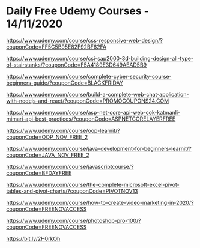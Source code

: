# Daily Free Udemy Courses - 14/11/2020

https://www.udemy.com/course/css-responsive-web-design/?couponCode=FF5C5B95E82F92BF62FA
https://www.udemy.com/course/csi-sap2000-3d-building-design-all-type-of-stairstanks/?couponCode=F5A4189E3D649AEAD5B9
https://www.udemy.com/course/complete-cyber-security-course-beginners-guide/?couponCode=BLACKFRIDAY
https://www.udemy.com/course/build-a-complete-web-chat-application-with-nodejs-and-react/?couponCode=PROMOCOUPONS24.COM
https://www.udemy.com/course/asp-net-core-api-web-cok-katmanli-mimari-api-best-practices/?couponCode=ASPNETCORELAYERFREE
https://www.udemy.com/course/oop-learnit/?couponCode=OOP_NOV_FREE_2
https://www.udemy.com/course/java-development-for-beginners-learnit/?couponCode=JAVA_NOV_FREE_2
https://www.udemy.com/course/javascriptcourse/?couponCode=BFDAYFREE
https://www.udemy.com/course/the-complete-microsoft-excel-pivot-tables-and-pivot-charts/?couponCode=PIVOTNOV13
https://www.udemy.com/course/how-to-create-video-marketing-in-2020/?couponCode=FREENOVACCESS
https://www.udemy.com/course/photoshop-pro-100/?couponCode=FREENOVACCESS
https://bit.ly/2H0rkOh
